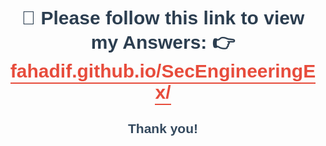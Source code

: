 <h1 style="font-size: 30px; color: #2c3e50; text-align: center; font-family: 'Arial', sans-serif;">
  🌟 Please follow this link to view my Answers: 
 👉 <a href="https://fahadif.github.io/SecEngineeringEx/" target="_blank" style="color: #e74c3c; font-weight: bold; text-decoration: none; border-bottom: 2px solid #e74c3c; padding-bottom: 2px;">
    fahadif.github.io/SecEngineeringEx/
  </a> 
</h1>

<h2 style="text-align: center; color: #34495e; font-family: 'Arial', sans-serif;">Thank you!</h2>

